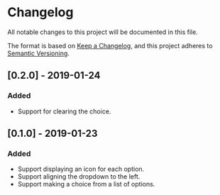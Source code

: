 # Changelog
All notable changes to this project will be documented in this file.

The format is based on [Keep a Changelog](https://keepachangelog.com/en/1.0.0/),
and this project adheres to [Semantic Versioning](https://semver.org/spec/v2.0.0.html).

## [0.2.0] - 2019-01-24
### Added
- Support for clearing the choice.

## [0.1.0] - 2019-01-23
### Added
- Support displaying an icon for each option.
- Support aligning the dropdown to the left.
- Support making a choice from a list of options.